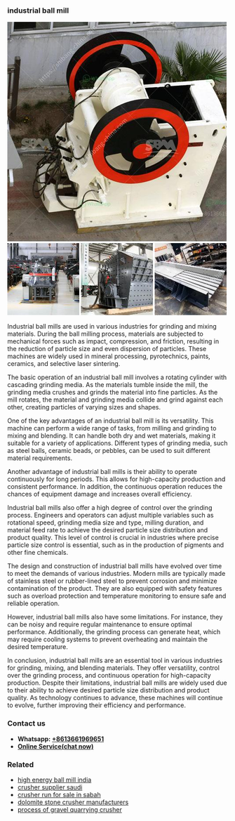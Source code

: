 <h3>industrial ball mill</h3><img src='1706766807.jpg' alt=''><p>Industrial ball mills are used in various industries for grinding and mixing materials. During the ball milling process, materials are subjected to mechanical forces such as impact, compression, and friction, resulting in the reduction of particle size and even dispersion of particles. These machines are widely used in mineral processing, pyrotechnics, paints, ceramics, and selective laser sintering.</p><p>The basic operation of an industrial ball mill involves a rotating cylinder with cascading grinding media. As the materials tumble inside the mill, the grinding media crushes and grinds the material into fine particles. As the mill rotates, the material and grinding media collide and grind against each other, creating particles of varying sizes and shapes.</p><p>One of the key advantages of an industrial ball mill is its versatility. This machine can perform a wide range of tasks, from milling and grinding to mixing and blending. It can handle both dry and wet materials, making it suitable for a variety of applications. Different types of grinding media, such as steel balls, ceramic beads, or pebbles, can be used to suit different material requirements.</p><p>Another advantage of industrial ball mills is their ability to operate continuously for long periods. This allows for high-capacity production and consistent performance. In addition, the continuous operation reduces the chances of equipment damage and increases overall efficiency.</p><p>Industrial ball mills also offer a high degree of control over the grinding process. Engineers and operators can adjust multiple variables such as rotational speed, grinding media size and type, milling duration, and material feed rate to achieve the desired particle size distribution and product quality. This level of control is crucial in industries where precise particle size control is essential, such as in the production of pigments and other fine chemicals.</p><p>The design and construction of industrial ball mills have evolved over time to meet the demands of various industries. Modern mills are typically made of stainless steel or rubber-lined steel to prevent corrosion and minimize contamination of the product. They are also equipped with safety features such as overload protection and temperature monitoring to ensure safe and reliable operation.</p><p>However, industrial ball mills also have some limitations. For instance, they can be noisy and require regular maintenance to ensure optimal performance. Additionally, the grinding process can generate heat, which may require cooling systems to prevent overheating and maintain the desired temperature.</p><p>In conclusion, industrial ball mills are an essential tool in various industries for grinding, mixing, and blending materials. They offer versatility, control over the grinding process, and continuous operation for high-capacity production. Despite their limitations, industrial ball mills are widely used due to their ability to achieve desired particle size distribution and product quality. As technology continues to advance, these machines will continue to evolve, further improving their efficiency and performance.</p><h3>Contact us</h3><ul><li><strong>Whatsapp:&nbsp;<a href="https://wa.me/8613661969651">+8613661969651</a></strong></li><li><a href="https://swt.shibang-china.com/?git&amp;zhl&amp;industrial ball mill"><strong>Online Service(chat now)</strong></a></li></ul><h3>Related</h3><ul><li><a href='high energy ball mill india.md'>high energy ball mill india</a></li><li><a href='crusher supplier saudi.md'>crusher supplier saudi</a></li><li><a href='crusher run for sale in sabah.md'>crusher run for sale in sabah</a></li><li><a href='dolomite stone crusher manufacturers.md'>dolomite stone crusher manufacturers</a></li><li><a href='process of gravel quarrying crusher.md'>process of gravel quarrying crusher</a></li></ul>
